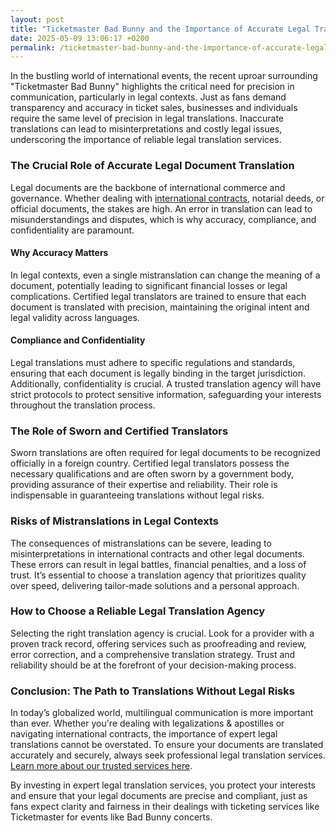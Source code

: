 ```yaml
---
layout: post
title: "Ticketmaster Bad Bunny and the Importance of Accurate Legal Translations"
date: 2025-05-09 13:06:17 +0200
permalink: /ticketmaster-bad-bunny-and-the-importance-of-accurate-legal-translations/
---
```



In the bustling world of international events, the recent uproar surrounding "Ticketmaster Bad Bunny" highlights the critical need for precision in communication, particularly in legal contexts. Just as fans demand transparency and accuracy in ticket sales, businesses and individuals require the same level of precision in legal translations. Inaccurate translations can lead to misinterpretations and costly legal issues, underscoring the importance of reliable legal translation services.

### The Crucial Role of Accurate Legal Document Translation

Legal documents are the backbone of international commerce and governance. Whether dealing with [international contracts](https://www.legaltranslations.be/), notarial deeds, or official documents, the stakes are high. An error in translation can lead to misunderstandings and disputes, which is why accuracy, compliance, and confidentiality are paramount. 

#### Why Accuracy Matters

In legal contexts, even a single mistranslation can change the meaning of a document, potentially leading to significant financial losses or legal complications. Certified legal translators are trained to ensure that each document is translated with precision, maintaining the original intent and legal validity across languages.

#### Compliance and Confidentiality

Legal translations must adhere to specific regulations and standards, ensuring that each document is legally binding in the target jurisdiction. Additionally, confidentiality is crucial. A trusted translation agency will have strict protocols to protect sensitive information, safeguarding your interests throughout the translation process.

### The Role of Sworn and Certified Translators

Sworn translations are often required for legal documents to be recognized officially in a foreign country. Certified legal translators possess the necessary qualifications and are often sworn by a government body, providing assurance of their expertise and reliability. Their role is indispensable in guaranteeing translations without legal risks.

### Risks of Mistranslations in Legal Contexts

The consequences of mistranslations can be severe, leading to misinterpretations in international contracts and other legal documents. These errors can result in legal battles, financial penalties, and a loss of trust. It’s essential to choose a translation agency that prioritizes quality over speed, delivering tailor-made solutions and a personal approach.

### How to Choose a Reliable Legal Translation Agency

Selecting the right translation agency is crucial. Look for a provider with a proven track record, offering services such as proofreading and review, error correction, and a comprehensive translation strategy. Trust and reliability should be at the forefront of your decision-making process.

### Conclusion: The Path to Translations Without Legal Risks

In today’s globalized world, multilingual communication is more important than ever. Whether you're dealing with legalizations & apostilles or navigating international contracts, the importance of expert legal translations cannot be overstated. To ensure your documents are translated accurately and securely, always seek professional legal translation services. [Learn more about our trusted services here](https://www.legaltranslations.be/).

By investing in expert legal translation services, you protect your interests and ensure that your legal documents are precise and compliant, just as fans expect clarity and fairness in their dealings with ticketing services like Ticketmaster for events like Bad Bunny concerts.